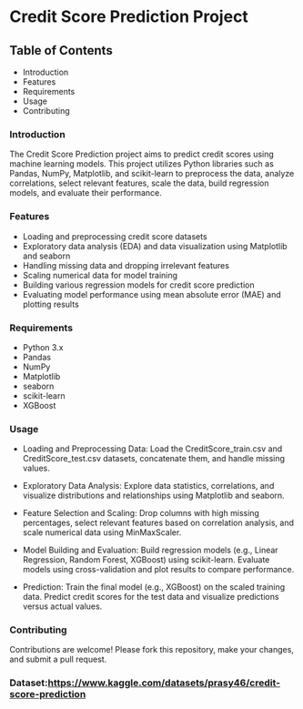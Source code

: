 # Credit Score Prediction Project

## Table of Contents
* Introduction
* Features
* Requirements
* Usage
* Contributing

### Introduction
The Credit Score Prediction project aims to predict credit scores using machine learning models. This project utilizes Python libraries such as Pandas, NumPy, Matplotlib, and scikit-learn to preprocess the data, analyze correlations, select relevant features, scale the data, build regression models, and evaluate their performance.

### Features
* Loading and preprocessing credit score datasets
* Exploratory data analysis (EDA) and data visualization using Matplotlib and seaborn
* Handling missing data and dropping irrelevant features
* Scaling numerical data for model training
* Building various regression models for credit score prediction
* Evaluating model performance using mean absolute error (MAE) and plotting results

### Requirements
* Python 3.x
* Pandas
* NumPy
* Matplotlib
* seaborn
* scikit-learn
* XGBoost

### Usage
* Loading and Preprocessing Data: Load the CreditScore_train.csv and CreditScore_test.csv datasets, concatenate them, and handle missing values.

* Exploratory Data Analysis: Explore data statistics, correlations, and visualize distributions and relationships using Matplotlib and seaborn.

* Feature Selection and Scaling: Drop columns with high missing percentages, select relevant features based on correlation analysis, and scale numerical data using MinMaxScaler.

* Model Building and Evaluation: Build regression models (e.g., Linear Regression, Random Forest, XGBoost) using scikit-learn. Evaluate models using cross-validation and plot results to compare performance.

* Prediction: Train the final model (e.g., XGBoost) on the scaled training data. Predict credit scores for the test data and visualize predictions versus actual values.

### Contributing
Contributions are welcome! Please fork this repository, make your changes, and submit a pull request.

### Dataset:https://www.kaggle.com/datasets/prasy46/credit-score-prediction
